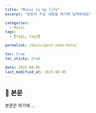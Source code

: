 ```yaml
---
title: "Music is my life"
excerpt: "본문의 주요 내용을 여기에 입력하세요"

categories:
  - Music
tags:
  - [tag1, tag2]

permalink: /music/post-name-here/

toc: true
toc_sticky: true

date: 2025-08-05
last_modified_at: 2025-08-05
---
```


## 🦥 본문

본문은 여기에 ...

